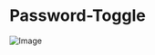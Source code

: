 # Password-Toggle

![Image](https://github.com/user-attachments/assets/f07c32e4-8dc6-46d6-843e-a0864f1cc440)
